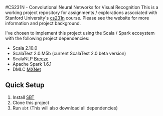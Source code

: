 #CS231N - Convolutional Neural Networks for Visual Recognition
This is a working project repository for assignments / explorations associated with Stanford University's [cs231n](http://cs231n.stanford.edu/) course. Please see the website for more information and project background.

I've chosen to implement this project using the Scala / Spark ecosystem with the following project dependencies:
  * Scala 2.10.0
  * ScalaTest 2.0.M5b (current ScalaTest 2.0 beta version)
  * ScalaNLP [Breeze](http://www.scalanlp.org/)
  * Apache Spark 1.6.1
  * DMLC [MXNet](http://www.mxnet.io/)

## Quick Setup

 1. Install [SBT](http://www.scala-sbt.org/)
 1. Clone this project
 1. Run `sbt` (This will also download all dependencies)
